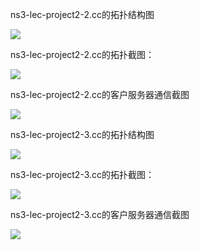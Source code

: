 ns3-lec-project2-2.cc的拓扑结构图

![](http://ww4.sinaimg.cn/mw690/bd615ff8gw1f5hmcbz77aj20hb04b74m.jpg)
      
ns3-lec-project2-2.cc的拓扑截图：

![](http://ww1.sinaimg.cn/mw690/bd615ff8gw1f5hm5f7eeqj210u0dw0xt.jpg)

ns3-lec-project2-2.cc的客户服务器通信截图

![](http://ww3.sinaimg.cn/mw690/bd615ff8gw1f5hm8mdzawj20k80dfaer.jpg)

ns3-lec-project2-3.cc的拓扑结构图

![](http://ww4.sinaimg.cn/mw690/bd615ff8gw1f5hmcbz77aj20hb04b74m.jpg)
      
ns3-lec-project2-3.cc的拓扑截图：

![](http://ww1.sinaimg.cn/mw690/bd615ff8gw1f5hnofu0ygj211d0ddtds.jpg)

ns3-lec-project2-3.cc的客户服务器通信截图

![](http://ww4.sinaimg.cn/mw690/bd615ff8gw1f5hok6xjmpj20kh0cin1o.jpg)
